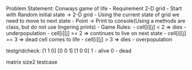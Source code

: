Problem Statement: Conways game of life
    - Requirement 2-D grid
    - Start with Random initial state -> 2-D grid
    - Using the current state of grid we need to move to next state
    - Point -> Print to console(Using a methods are class, but do not use lingering prints)
    - Game Rules:
         - cell[i][j] < 2 => dies - underpopulation
         - cell[i][j] >= 2 => continues to live on next state
         - cell[i][j] == 3 => dead cell comes to life
         - cell[i][j] > 3 => dies - overpopulation


testgridcheck:
[1 1 0]
[0 0 1]
[1 0 0]
1 - alive
0 - dead


matrix size2 testcase